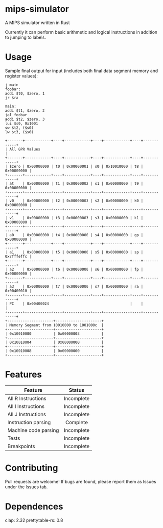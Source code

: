 # mips-simulator
A MIPS simulator written in Rust

Currently it can perform basic arithmetic and logical instructions in addition to jumping to labels.

# Usage


Sample final output for input (includes both final data segment memory and register values): 
```assembly 
j main
foobar:
addi $t0, $zero, 1
jr $ra

main:
addi $t1, $zero, 2
jal foobar
addi $t2, $zero, 3
lui $s0, 0x1001
sw $t2, ($s0)
lw $t3, ($s0)
```
```
+-------+------------+----+------------+----+------------+----+------------+
| All GPR Values                                                           |
+-------+------------+----+------------+----+------------+----+------------+
| $zero | 0x00000000 | t0 | 0x00000001 | s0 | 0x10010000 | t8 | 0x00000000 |
+-------+------------+----+------------+----+------------+----+------------+
| at    | 0x00000000 | t1 | 0x00000002 | s1 | 0x00000000 | t9 | 0x00000000 |
+-------+------------+----+------------+----+------------+----+------------+
| v0    | 0x00000000 | t2 | 0x00000003 | s2 | 0x00000000 | k0 | 0x00000000 |
+-------+------------+----+------------+----+------------+----+------------+
| v1    | 0x00000000 | t3 | 0x00000003 | s3 | 0x00000000 | k1 | 0x00000000 |
+-------+------------+----+------------+----+------------+----+------------+
| a0    | 0x00000000 | t4 | 0x00000000 | s4 | 0x00000000 | gp | 0x00000000 |
+-------+------------+----+------------+----+------------+----+------------+
| a1    | 0x00000000 | t5 | 0x00000000 | s5 | 0x00000000 | sp | 0x7fffeffc |
+-------+------------+----+------------+----+------------+----+------------+
| a2    | 0x00000000 | t6 | 0x00000000 | s6 | 0x00000000 | fp | 0x00000000 |
+-------+------------+----+------------+----+------------+----+------------+
| a3    | 0x00000000 | t7 | 0x00000000 | s7 | 0x00000000 | ra | 0x00400010 |
+-------+------------+----+------------+----+------------+----+------------+
| PC    | 0x00400024                                     |    |            |
+-------+------------+----+------------+----+------------+----+------------+
+---------------------+---------------------+
| Memory Segment from 10010000 to 1001000c  |
+---------------------+---------------------+
| 0x10010000          | 0x00000003          |
+---------------------+---------------------+
| 0x10010004          | 0x00000000          |
+---------------------+---------------------+
| 0x10010008          | 0x00000000          |
+---------------------+---------------------+
```

# Features

| Feature  | Status |
| ------------- | :-------------: |
| All R Instructions  | Incomplete  |
| All I Instructions  | Incomplete  |
| All J Instructions | Incomplete |
| Instruction parsing | Complete |
| Machine code parsing | Incomplete |
| Tests | Incomplete |
| Breakpoints | Incomplete |

# Contributing

Pull requests are welcome! If bugs are found, please report them as Issues under the Issues tab.

# Dependences 
clap: 2.32
prettytable-rs: 0.8
